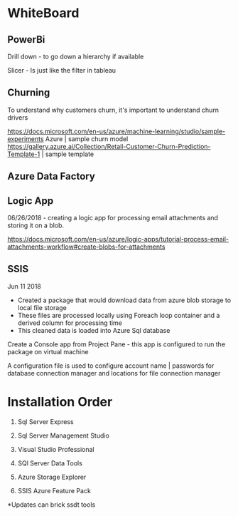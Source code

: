  # WhiteBoard


## PowerBi
 
Drill down - to go down a hierarchy if available

Slicer - Is just like the filter in tableau

## Churning

To understand why customers churn, it's important to understand churn drivers

https://docs.microsoft.com/en-us/azure/machine-learning/studio/sample-experiments Azure | sample churn model
https://gallery.azure.ai/Collection/Retail-Customer-Churn-Prediction-Template-1 | sample template

## Azure Data Factory

## Logic App

06/26/2018 - creating a logic app for processing email attachments and storing it on a blob. 

https://docs.microsoft.com/en-us/azure/logic-apps/tutorial-process-email-attachments-workflow#create-blobs-for-attachments

## SSIS

Jun 11 2018

* Created a package that would download data from azure blob storage to local file storage
* These files are processed locally using Foreach loop container and a derived column for processing time
* This cleaned data is loaded into Azure Sql database

Create a Console app from Project Pane - this app is configured to run the package on virtual machine

A configuration file is used to configure account name | passwords for database connection manager and locations for file
connection manager


# Installation Order

1. Sql Server Express

2. Sql Server Management Studio

3. Visual Studio Professional

4. SQl Server Data Tools

5. Azure Storage Explorer

6. SSIS Azure Feature Pack

*Updates can brick ssdt tools
